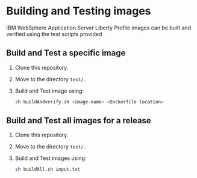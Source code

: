 # Building and Testing images

IBM WebSphere Application Server Liberty Profile images can be built and verified using the test scripts provided

## Build and Test a specific image

1. Clone this repository.
2. Move to the directory `test/`.
3. Build and Test image using:

    ```bash
    sh buildAndverify.sh <image-name> <Dockerfile location>
    ```

## Build and Test all images for a release

1. Clone this repository.
2. Move to the directory `test/`.
3. Build and Test images using:


    ```bash
    sh buildAll.sh input.txt
    ```
